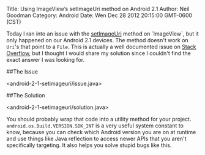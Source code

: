 Title: Using ImageView’s setImageUri method on Android 2.1
Author: Neil Goodman
Category: Android
Date: Wen Dec 28 2012 20:15:00 GMT-0600 (CST)

Today I ran into an issue with the [setImageUri](http://developer.android.com/reference/android/widget/ImageView.html#setImageURI(android.net.Uri)) method on `ImageView`, but it only happened on our Android 2.1 devices. The method doesn't work on `Uri`'s that point to a `File`. This is actually a well documented issue on [Stack Overflow](http://stackoverflow.com/questions/3720530/why-would-imageview-setimageuri-work-in-android-2-2-but-not-2-1), but I thought I would share my solution since I couldn't find the exact answer I was looking for.

##The Issue

<android-2-1-setimageuri/issue.java>

##The Solution

<android-2-1-setimageuri/solution.java>

You should probably wrap that code into a utility method for your project. `android.os.Build.VERSION.SDK_INT` is a very useful system constant to know, because you can check which Android version you are on at runtime and use things like Java reflection to access newer APIs that you aren't specifically targeting. It also helps you solve stupid bugs like this.